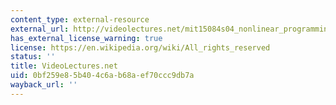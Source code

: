 ```yaml
---
content_type: external-resource
external_url: http://videolectures.net/mit15084s04_nonlinear_programming/
has_external_license_warning: true
license: https://en.wikipedia.org/wiki/All_rights_reserved
status: ''
title: VideoLectures.net
uid: 0bf259e8-5b40-4c6a-b68a-ef70ccc9db7a
wayback_url: ''
---
```

